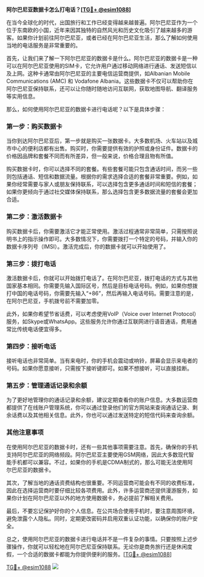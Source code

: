 **阿尔巴尼亚数据卡怎么打电话？[[TG💪+ @esim1088](https://t.me/s/esim1088)]**

在当今全球化的时代，出国旅行和工作已经变得越来越普遍。阿尔巴尼亚作为一个位于东南欧的小国，近年来因其独特的自然风光和历史文化吸引了越来越多的游客。如果你计划前往阿尔巴尼亚，或者已经在阿尔巴尼亚生活，那么了解如何使用当地的电话服务是非常重要的。

首先，让我们来了解一下阿尔巴尼亚的数据卡是什么。阿尔巴尼亚的数据卡是一种可以在阿尔巴尼亚使用的SIM卡，它允许用户通过移动网络进行通话、发送短信以及上网。这种卡通常由阿尔巴尼亚的主要电信运营商提供，如Albanian Mobile Communications (AMC) 和 Vodafone Albania。这些数据卡不仅可以帮助你在阿尔巴尼亚保持联系，还可以让你随时随地访问互联网，获取地图导航、翻译服务等实用信息。

那么，如何使用阿尔巴尼亚的数据卡进行电话呢？以下是具体步骤：

### 第一步：购买数据卡

当你到达阿尔巴尼亚后，第一步就是购买一张数据卡。大多数机场、火车站以及城市中心的便利店都有出售。购买时，你需要提供有效的护照或身份证件。数据卡的价格因品牌和套餐不同而有所差异，但一般来说，价格合理且物有所值。

购买数据卡时，你可以选择不同的套餐。有些套餐可能只包含通话时间，而另一些则包括通话、短信和数据流量。根据你的需求选择合适的套餐非常重要。例如，如果你经常需要与家人或朋友保持联系，可以选择包含更多通话时间和短信的套餐；如果你更倾向于通过社交媒体保持联系，那么选择包含更多数据流量的套餐会更加合适。

### 第二步：激活数据卡

购买数据卡后，你需要激活它才能正常使用。激活过程通常非常简单，只需按照说明书上的指示操作即可。大多数情况下，你需要拨打一个特定的号码，并输入你的数据卡序列号（IMSI）。激活完成后，你的数据卡就可以开始使用了。

### 第三步：拨打电话

激活数据卡后，你就可以开始拨打电话了。在阿尔巴尼亚，拨打电话的方式与其他国家基本相同。你需要先输入国际区号，然后是目标电话号码。例如，如果你想拨打中国的电话号码，你需要先输入“+86”，然后再输入电话号码。需要注意的是，在阿尔巴尼亚，手机拨号前不需要加零。

此外，如果你希望节省话费，可以考虑使用VoIP（Voice over Internet Protocol）服务，如Skype或WhatsApp。这些服务允许你通过互联网进行语音通话，费用通常比传统电话便宜得多。

### 第四步：接听电话

接听电话也非常简单。当有来电时，你的手机会震动或响铃，屏幕会显示来电者的号码。如果你愿意接听，只需按下接听键即可。如果不想接听，可以直接挂断。

### 第五步：管理通话记录和余额

为了更好地管理你的通话记录和余额，建议定期查看你的账户信息。大多数运营商都提供了在线账户管理系统，你可以通过登录他们的官方网站来查询通话记录、剩余话费以及其他相关信息。此外，你也可以通过发送特定的短信代码来查询余额。

### 其他注意事项

在使用阿尔巴尼亚的数据卡时，还有一些其他事项需要注意。首先，确保你的手机支持阿尔巴尼亚的网络频段。阿尔巴尼亚主要使用GSM网络，因此大多数现代智能手机都可以兼容。不过，如果你的手机是CDMA制式的，那么可能无法使用阿尔巴尼亚的数据卡。

其次，了解当地的通话资费结构也很重要。不同运营商可能会有不同的收费标准，因此在选择运营商时要仔细比较各项费用。此外，许多运营商还提供漫游服务，如果你计划在阿尔巴尼亚以外的地方使用数据卡，务必提前了解相关费用。

最后，不要忘记保护好你的个人信息。在公共场合使用手机时，要注意周围环境，避免泄露个人隐私。同时，定期更改密码并启用双重认证功能，以确保你的账户安全。

总之，使用阿尔巴尼亚的数据卡进行电话并不是一件复杂的事情。只要按照上述步骤操作，你就可以轻松地在阿尔巴尼亚保持联系。无论你是商务旅行还是休闲度假，一个合适的数据卡都能为你提供便利的服务。[[TG💪+ @esim1088](https://t.me/s/esim1088)]

[TG💪+ @esim1088](https://t.me/s/esim1088) ![](https://i.postimg.cc/4NQfJmqS/Snipaste-2025-05-13-00-14-12.png)